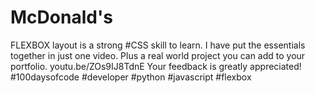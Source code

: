 # McDonald's

FLEXBOX layout is a strong #CSS skill to learn. I have put the essentials together in just one video. Plus a real world project you can add to your portfolio.  youtu.be/ZOs9IJ8TdnE Your feedback is greatly appreciated! #100daysofcode #developer #python #javascript #flexbox
